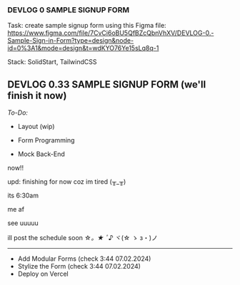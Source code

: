 ### DEVLOG 0 SAMPLE SIGNUP FORM

Task: create sample signup form using this Figma file: https://www.figma.com/file/7CvCi6oBU5QfBZcQbnVhXV/DEVLOG-0.-Sample-Sign-in-Form?type=design&node-id=0%3A1&mode=design&t=wdKYO76Ye15sLq8q-1

Stack: SolidStart, TailwindCSS

## DEVLOG 0.33 SAMPLE SIGNUP FORM (we'll finish it now)

_To-Do:_

- Layout (wip)

- Form Programming

- Mock Back-End

now!!

upd: finishing for now coz im tired (╥_╥)

its 6:30am

me af

see uuuuu

ill post the schedule soon ☆*。★ ﾟ*♪ ヾ(☆ ゝ з・)ノ

---

- Add Modular Forms (check 3:44 07.02.2024)
- Stylize the Form (check 3:44 07.02.2024)
- Deploy on Vercel
